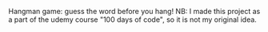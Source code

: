 Hangman game: guess the word before you hang! NB: I made this project as a part of the udemy course "100 days of code", so it is not my original idea.
